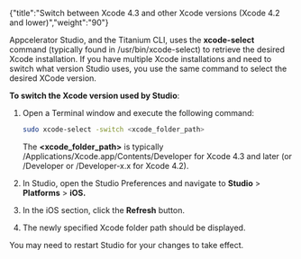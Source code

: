 {"title":"Switch between Xcode 4.3 and other Xcode versions (Xcode 4.2 and lower)","weight":"90"}

Appcelerator Studio, and the Titanium CLI, uses the **xcode-select** command (typically found in /usr/bin/xcode-select) to retrieve the desired Xcode installation. If you have multiple Xcode installations and need to switch what version Studio uses, you use the same command to select the desired XCode version.

**To switch the Xcode version used by Studio**:

1. Open a Terminal window and execute the following command:

    ```bash
    sudo xcode-select -switch <xcode_folder_path>
    ```

    The **<xcode\_folder\_path>** is typically /Applications/Xcode.app/Contents/Developer for Xcode 4.3 and later (or /Developer or /Developer-x.x for Xcode 4.2).

2. In Studio, open the Studio Preferences and navigate to **Studio** > **Platforms** > **iOS.**

3. In the iOS section, click the **Refresh** button.

4. The newly specified Xcode folder path should be displayed.

You may need to restart Studio for your changes to take effect.
